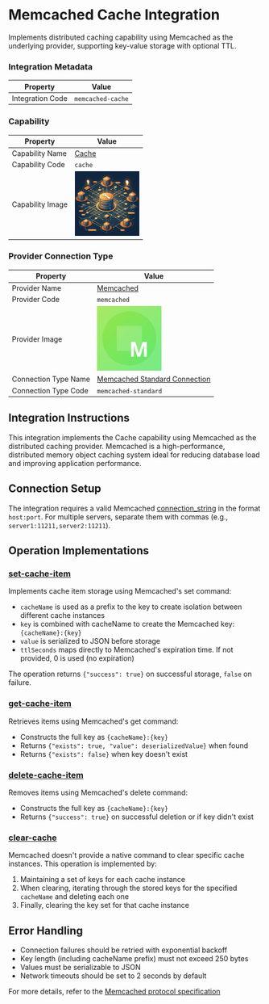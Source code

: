 # Memcached Cache Integration
Implements distributed caching capability using Memcached as the underlying provider, supporting key-value storage with optional TTL.

### Integration Metadata
| Property | Value |
|----------|------|
| Integration Code | `memcached-cache` |

### Capability
| Property | Value |
|----------|------|
| Capability Name | [Cache](../../capability/cache) |
| Capability Code | `cache` |
| Capability Image | ![Cache Capability Square Image](../../capability/cache/images/cache_square.png) |

### Provider Connection Type
| Property | Value |
|----------|------|
| Provider Name | [Memcached](../../provider/memcached) |
| Provider Code | `memcached` |
| Provider Image | ![Memcached Provider Square Image](../../provider/memcached/images/memcached_square.png) |
| Connection Type Name | [Memcached Standard Connection](../../provider/memcached#memcached-standard) |
| Connection Type Code | `memcached-standard` |

## Integration Instructions
This integration implements the Cache capability using Memcached as the distributed caching provider. Memcached is a high-performance, distributed memory object caching system ideal for reducing database load and improving application performance.

## Connection Setup
The integration requires a valid Memcached [connection_string](../../provider/memcached#memcached-standard_connection_string) in the format `host:port`. For multiple servers, separate them with commas (e.g., `server1:11211,server2:11211`).

## Operation Implementations

### [set-cache-item](../../capability/cache#set-cache-item)
Implements cache item storage using Memcached's set command:
- `cacheName` is used as a prefix to the key to create isolation between different cache instances
- `key` is combined with cacheName to create the Memcached key: `{cacheName}:{key}`
- `value` is serialized to JSON before storage
- `ttlSeconds` maps directly to Memcached's expiration time. If not provided, 0 is used (no expiration)

The operation returns `{"success": true}` on successful storage, `false` on failure.

### [get-cache-item](../../capability/cache#get-cache-item)
Retrieves items using Memcached's get command:
- Constructs the full key as `{cacheName}:{key}`
- Returns `{"exists": true, "value": deserializedValue}` when found
- Returns `{"exists": false}` when key doesn't exist

### [delete-cache-item](../../capability/cache#delete-cache-item)
Removes items using Memcached's delete command:
- Constructs the full key as `{cacheName}:{key}`
- Returns `{"success": true}` on successful deletion or if key didn't exist

### [clear-cache](../../capability/cache#clear-cache)
Memcached doesn't provide a native command to clear specific cache instances. This operation is implemented by:
1. Maintaining a set of keys for each cache instance
2. When clearing, iterating through the stored keys for the specified `cacheName` and deleting each one
3. Finally, clearing the key set for that cache instance

## Error Handling
- Connection failures should be retried with exponential backoff
- Key length (including cacheName prefix) must not exceed 250 bytes
- Values must be serializable to JSON
- Network timeouts should be set to 2 seconds by default

For more details, refer to the [Memcached protocol specification](https://github.com/memcached/memcached/blob/master/doc/protocol.txt)